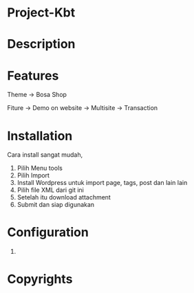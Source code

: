 # Project-Kbt

# Description
# Features
  Theme
  -> Bosa Shop
  
  Fiture
  -> Demo on website
  -> Multisite 
  -> Transaction
# Installation
Cara install sangat mudah,
1. Pilih Menu tools
2. Pilih Import
3. Install Wordpress untuk import page, tags, post dan lain lain
4. Pilih file XML dari git ini
5. Setelah itu download attachment
6. Submit dan siap digunakan
# Configuration
1. 
# Copyrights
